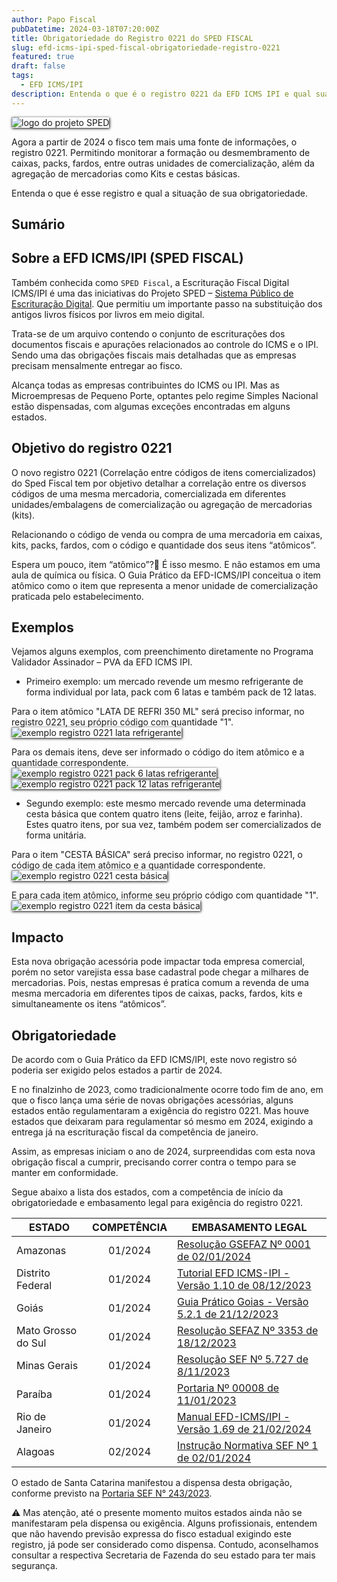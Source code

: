 ```yaml
---
author: Papo Fiscal
pubDatetime: 2024-03-18T07:20:00Z
title: Obrigatoriedade do Registro 0221 do SPED FISCAL
slug: efd-icms-ipi-sped-fiscal-obrigatoriedade-registro-0221
featured: true
draft: false
tags:
  - EFD ICMS/IPI
description: Entenda o que é o registro 0221 da EFD ICMS IPI e qual sua obrigatoriedade.
---
```


<style>
  img{
    box-shadow: 1px 1px 4px black;
  }
  .logo-sped{
    border:0;
    box-shadow: 0px 0px 0px;
  }
</style>

![logo do projeto SPED](@assets/images/logo-sped.png)

Agora a partir de 2024 o fisco tem mais uma fonte de informações, o registro 0221. Permitindo monitorar a formação ou desmembramento de caixas, packs, fardos, entre outras unidades de comercialização, além da agregação de mercadorias como Kits e cestas básicas.

Entenda o que é esse registro e qual a situação de sua obrigatoriedade.

## Sumário

## Sobre a EFD ICMS/IPI (SPED FISCAL)

Também conhecida como `SPED Fiscal`, a Escrituração Fiscal Digital ICMS/IPI é uma das iniciativas do Projeto SPED – [Sistema Público de Escrituração Digital](http://sped.rfb.gov.br/). Que permitiu um importante passo na substituição dos antigos livros físicos por livros em meio digital.

Trata-se de um arquivo contendo o conjunto de escriturações dos documentos fiscais e apurações relacionados ao controle do ICMS e o IPI. Sendo uma das obrigações fiscais mais detalhadas que as empresas precisam mensalmente entregar ao fisco.

Alcança todas as empresas contribuintes do ICMS ou IPI. Mas as Microempresas de Pequeno Porte, optantes pelo regime Simples Nacional estão dispensadas, com algumas exceções encontradas em alguns estados.

## Objetivo do registro 0221

O novo registro 0221 (Correlação entre códigos de itens comercializados) do Sped Fiscal tem por objetivo detalhar a correlação entre os diversos códigos de uma mesma mercadoria, comercializada em diferentes unidades/embalagens de comercialização ou agregação de mercadorias (kits).

Relacionando o código de venda ou compra de uma mercadoria em caixas, kits, packs, fardos, com o código e quantidade dos seus itens “atômicos”.

Espera um pouco, item “atômico”?🤔 É isso mesmo. E não estamos em uma aula de química ou física. O Guia Prático da EFD-ICMS/IPI conceitua o item atômico como o item que representa a menor unidade de comercialização praticada pelo estabelecimento.

## Exemplos

Vejamos alguns exemplos, com preenchimento diretamente no Programa Validador Assinador – PVA da EFD ICMS IPI.

- Primeiro exemplo: um mercado revende um mesmo refrigerante de forma individual por lata, pack com 6 latas e também pack de 12 latas.

Para o item atômico "LATA DE REFRI 350 ML" será preciso informar, no registro 0221, seu próprio código com quantidade "1".
![exemplo registro 0221 lata refrigerante](@assets/images/registro-0221-exemplo-lata-refri.png)

Para os demais itens, deve ser informado o código do item atômico e a quantidade correspondente.
![exemplo registro 0221 pack 6 latas refrigerante](@assets/images/registro-0221-exemplo-pack-6-latas-refri.png)
![exemplo registro 0221 pack 12 latas refrigerante](@assets/images/registro-0221-exemplo-pack-12-latas-refri.png)

- Segundo exemplo: este mesmo mercado revende uma determinada cesta básica que contem quatro itens (leite, feijão, arroz e farinha). Estes quatro itens, por sua vez, também podem ser comercializados de forma unitária.

Para o item "CESTA BÁSICA" será preciso informar, no registro 0221, o código de cada item atômico e a quantidade correspondente.
![exemplo registro 0221 cesta básica](@assets/images/registro-0221-exemplo-cesta-basica.png)

E para cada item atômico, informe seu próprio código com quantidade "1".
![exemplo registro 0221 item da cesta básica](@assets/images/registro-0221-exemplo-item-da-cesta-basica.png)

## Impacto

Esta nova obrigação acessória pode impactar toda empresa comercial, porém no setor varejista essa base cadastral pode chegar a milhares de mercadorias. Pois, nestas empresas é pratica comum a revenda de uma mesma mercadoria em diferentes tipos de caixas, packs, fardos, kits e simultaneamente os itens “atômicos”.

## Obrigatoriedade

De acordo com o Guia Prático da EFD ICMS/IPI, este novo registro só poderia ser exigido pelos estados a partir de 2024.

E no finalzinho de 2023, como tradicionalmente ocorre todo fim de ano, em que o fisco lança uma série de novas obrigações acessórias, alguns estados então regulamentaram a exigência do registro 0221. Mas houve estados que deixaram para regulamentar só mesmo em 2024, exigindo a entrega já na escrituração fiscal da competência de janeiro.

Assim, as empresas iniciam o ano de 2024, surpreendidas com esta nova obrigação fiscal a cumprir, precisando correr contra o tempo para se manter em conformidade.

Segue abaixo a lista dos estados, com a competência de início da obrigatoriedade e embasamento legal para exigência do registro 0221.

| ESTADO             | COMPETÊNCIA | EMBASAMENTO LEGAL                                                                                                                                                                             |
| ------------------ | :---------: | --------------------------------------------------------------------------------------------------------------------------------------------------------------------------------------------- |
| Amazonas           |   01/2024   | [Resolução GSEFAZ Nº 0001 de 02/01/2024](https://online.sefaz.am.gov.br/silt/normas/Legisla%C3%A7%C3%A3o%20Estadual/Resolu%C3%A7%C3%A3o%20GSEFAZ/Ano%202024/Arquivo/RG%200001_24.htm)         |
| Distrito Federal   |   01/2024   | [Tutorial EFD ICMS-IPI - Versão 1.10 de 08/12/2023](https://static.fazenda.df.gov.br/arquivos/servico-821/Tutorial_Escrituracao_Fiscal_EFD_ICMS_IPI_Distrito_Federal_-v_1_10_08_12_20231.pdf) |
| Goiás              |   01/2024   | [Guia Prático Goias - Versão 5.2.1 de 21/12/2023](https://www.economia.go.gov.br/files/efd/2023/Guia_Pratico_da_EFD_-_Goias_v_5.2-1.pdf)                                                      |
| Mato Grosso do Sul |   01/2024   | [Resolução SEFAZ Nº 3353 de 18/12/2023](https://www.spdo.ms.gov.br/diariodoe/Index/PaginaDocumento/48208/?Pagina=40)                                                                          |
| Minas Gerais       |   01/2024   | [Resolução SEF Nº 5.727 de 8/11/2023](https://www.fazenda.mg.gov.br/empresas/legislacao_tributaria/resolucoes/2023/rr5727_2023.html)                                                          |
| Paraíba            |   01/2024   | [Portaria Nº 00008 de 11/01/2023](https://www.sefaz.pb.gov.br/legislacao/346-portarias/portarias-2023/12988-portaria-n-00008-2023-sefaz)                                                      |
| Rio de Janeiro     |   01/2024   | [Manual EFD-ICMS/IPI - Versão 1.69 de 21/02/2024](https://portal.fazenda.rj.gov.br/efd/wp-content/uploads/sites/32/2023/09/Manual_EFD.pdf)                                                    |
| Alagoas            |   02/2024   | [Instrução Normativa SEF Nº 1 de 02/01/2024](https://gcs2.sefaz.al.gov.br/#/documentos/visualizar-documento?acess=1&key=6iV%2BspjKtq4%3D)                                                     |

O estado de Santa Catarina manifestou a dispensa desta obrigação, conforme previsto na [Portaria SEF N° 243/2023](https://legislacao.sef.sc.gov.br/html/portarias/2023/port_23_243.htm).

⚠️ Mas atenção, até o presente momento muitos estados ainda não se manifestaram pela dispensa ou exigência. Alguns profissionais, entendem que não havendo previsão expressa do fisco estadual exigindo este registro, já pode ser considerado como dispensa. Contudo, aconselhamos consultar a respectiva Secretaria de Fazenda do seu estado para ter mais segurança.
